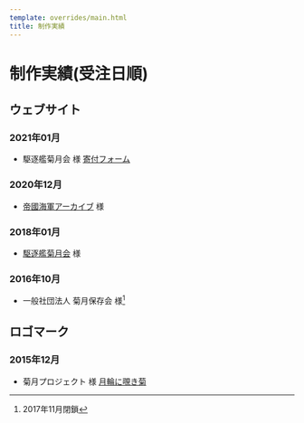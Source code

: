 ```yaml
---
template: overrides/main.html
title: 制作実績
---
```

# 制作実績(受注日順)

## ウェブサイト
### 2021年01月
- 駆逐艦菊月会 様 [寄付フォーム](https://donate.kikuzukikai.org)

### 2020年12月
- [帝國海軍アーカイブ](https://www.ijnarchive.org) 様

### 2018年01月
- [駆逐艦菊月会](https://www.kikuzukikai.org) 様

### 2016年10月
- 一般社団法人 菊月保存会 様[^1]

[^1]: 2017年11月閉鎖

## ロゴマーク
### 2015年12月
- 菊月プロジェクト 様 [月輪に覗き菊](assets/images/Japanese_Crest_Tsukiwa_Ni_Nozoki_Kiku.svg)
